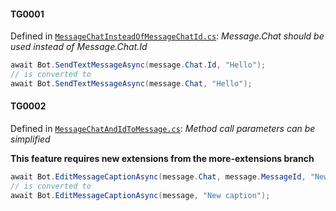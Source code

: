 #### TG0001

Defined in [`MessageChatInsteadOfMessageChatId.cs`]: *Message.Chat should be used instead of Message.Chat.Id*
```csharp
await Bot.SendTextMessageAsync(message.Chat.Id, "Hello");            
// is converted to
await Bot.SendTextMessageAsync(message.Chat, "Hello");
```

#### TG0002

Defined in [`MessageChatAndIdToMessage.cs`]: *Method call parameters can be simplified*

**This feature requires new extensions from the more-extensions branch**
```csharp
await Bot.EditMessageCaptionAsync(message.Chat, message.MessageId, "New caption");
// is converted to
await Bot.EditMessageCaptionAsync(message, "New caption");           
```


[`MessageChatInsteadOfMessageChatId.cs`]: https://github.com/MihaZupan/Telegram.Bot.Analyzers/blob/master/src/Telegram.Bot.Analyzers/Diagnostics/MessageChatInsteadOfMessageChatId.cs
[`MessageChatAndIdToMessage.cs`]: https://github.com/MihaZupan/Telegram.Bot.Analyzers/blob/master/src/Telegram.Bot.Analyzers/Diagnostics/MessageChatAndIdToMessage.cs